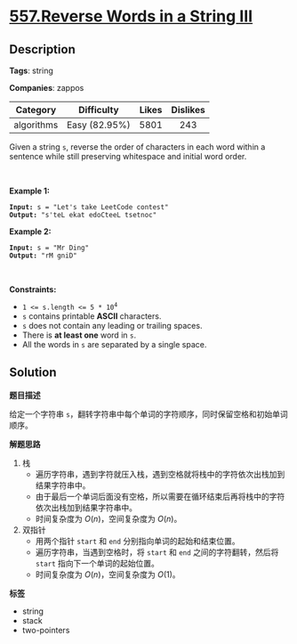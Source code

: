 # [557.Reverse Words in a String III](https://leetcode.com/problems/reverse-words-in-a-string-iii/description/)

## Description

**Tags**: string

**Companies**: zappos

|  Category  |  Difficulty   | Likes | Dislikes |
| :--------: | :-----------: | :---: | :------: |
| algorithms | Easy (82.95%) | 5801  |   243    |

<p>Given a string <code>s</code>, reverse the order of characters in each word within a sentence while still preserving whitespace and initial word order.</p>
<p>&nbsp;</p>
<p><strong class="example">Example 1:</strong></p>
<pre><code><strong>Input:</strong> s = &quot;Let&#39;s take LeetCode contest&quot;
<strong>Output:</strong> &quot;s&#39;teL ekat edoCteeL tsetnoc&quot;</code></pre>
<p><strong class="example">Example 2:</strong></p>
<pre><code><strong>Input:</strong> s = &quot;Mr Ding&quot;
<strong>Output:</strong> &quot;rM gniD&quot;</code></pre>
<p>&nbsp;</p>
<p><strong>Constraints:</strong></p>
<ul>
  <li><code>1 &lt;= s.length &lt;= 5 * 10<sup>4</sup></code></li>
  <li><code>s</code> contains printable <strong>ASCII</strong> characters.</li>
  <li><code>s</code> does not contain any leading or trailing spaces.</li>
  <li>There is <strong>at least one</strong> word in <code>s</code>.</li>
  <li>All the words in <code>s</code> are separated by a single space.</li>
</ul>

## Solution

**题目描述**

给定一个字符串 `s`，翻转字符串中每个单词的字符顺序，同时保留空格和初始单词顺序。

**解题思路**

1. 栈
   - 遍历字符串，遇到字符就压入栈，遇到空格就将栈中的字符依次出栈加到结果字符串中。
   - 由于最后一个单词后面没有空格，所以需要在循环结束后再将栈中的字符依次出栈加到结果字符串中。
   - 时间复杂度为 $O(n)$，空间复杂度为 $O(n)$。
2. 双指针
   - 用两个指针 `start` 和 `end` 分别指向单词的起始和结束位置。
   - 遍历字符串，当遇到空格时，将 `start` 和 `end` 之间的字符翻转，然后将 `start` 指向下一个单词的起始位置。
   - 时间复杂度为 $O(n)$，空间复杂度为 $O(1)$。

**标签**

- string
- stack
- two-pointers
